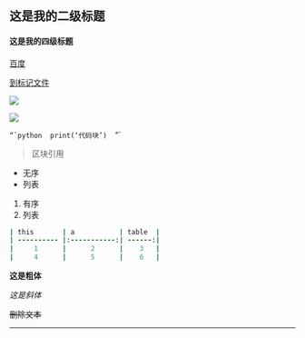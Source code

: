 ## 这是我的二级标题

#### 这是我的四级标题

 [百度](http://baidu.com)

[到标记文件](README.md)

![](fuyoulian/fu/photo.jpg)

![](https://img2.baidu.com/it/u=3884696342,748367806&fm=26&fmt=auto&gp=0.jpg)

```“`python 
print(‘代码块’) 
```“` 

> 区块引用 

- 无序
- 列表

1. 有序
2. 列表

```ruby
| this       | a           | table  |
| ---------- |:-----------:| ------:|
|     1      |      2      |    3   |
|     4      |      5      |    6   |
```

**这是粗体**

*这是斜体*

~~删除文本~~

***

